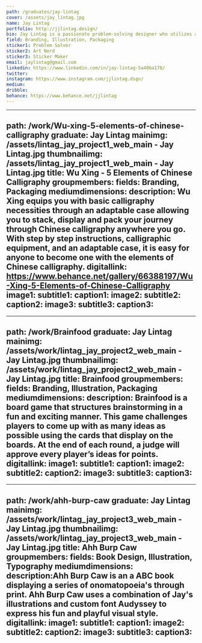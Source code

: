 ```yaml
---
path: /graduates/jay-lintag
cover: /assets/jay_lintag.jpg
name: Jay Lintag
portfolio: http://jjlintag.design/
bio: Jay Lintag is a passionate problem-solving designer who utilizes anything in his multidisciplinary kit to come up with a creative solution. In order to create effectively, Jay is an enthusiast for applying design fundamentals and design thinking to come up with a creative solution for any project given. Through experience and practice, Jay’s design kit includes touches in branding, packaging, illustration, typography, web design and more. When Jay is not caved inside his studio, you can often find him drawing for fun, playing video games, figuring out how to use his camera, or having fellowship with close friends and family. 
field: Branding, Illustration, Packaging
sticker1: Problem Solver
sticker2: Art Nerd
sticker3: Sticker Maker
email: jaylintag@gmail.com
linkedin: https://www.linkedin.com/in/jay-lintag-5a406a178/
twitter:
instagram: https://www.instagram.com/jjlintag.dsgn/
medium:
dribble:
behance: https://www.behance.net/jjlintag
---
```


---
path: /work/Wu-xing-5-elements-of-chinese-calligraphy
graduate: Jay Lintag
mainimg: /assets/lintag_jay_project1_web_main - Jay Lintag.jpg
thumbnailimg: /assets/lintag_jay_project1_web_main - Jay Lintag.jpg
title: Wu Xing - 5 Elements of Chinese Calligraphy 
groupmembers:
fields: Branding, Packaging
mediumdimensions:
description: Wu Xing equips you with basic calligraphy necessities through an adaptable case allowing you to stack, display and pack your journey through Chinese calligraphy anywhere you go. With step by step instructions, calligraphic equipment, and an adaptable case, it is easy for anyone to become one with the elements of Chinese calligraphy.
digitallink: https://www.behance.net/gallery/66388197/Wu-Xing-5-Elements-of-Chinese-Calligraphy
image1:
subtitle1:
caption1:
image2: 
subtitle2:
caption2:
image3: 
subtitle3:
caption3:
---


---
path: /work/Brainfood
graduate: Jay Lintag
mainimg: /assets/work/lintag_jay_project2_web_main - Jay Lintag.jpg
thumbnailimg: /assets/work/lintag_jay_project2_web_main - Jay Lintag.jpg
title: Brainfood
groupmembers:
fields: Branding, Illustration, Packaging
mediumdimensions:
description: Brainfood is a board game that structures brainstorming in a fun and exciting manner. This game challenges players to come up with as many ideas as possible using the cards that display on the boards. At the end of each round, a judge will approve every player’s ideas for points.
digitallink:
image1:
subtitle1:
caption1:
image2:
subtitle2:
caption2:
image3: 
subtitle3:
caption3:
---


---
path: /work/ahh-burp-caw
graduate: Jay Lintag
mainimg: /assets/work/lintag_jay_project3_web_main - Jay Lintag.jpg
thumbnailimg: /assets/work/lintag_jay_project3_web_main - Jay Lintag.jpg
title: Ahh Burp Caw
groupmembers:
fields: Book Design, Illustration, Typography
mediumdimensions:
description:Ahh Burp Caw is an a ABC book displaying a series of onomatopoeia's through print. Ahh Burp Caw uses a combination of Jay's illustrations and custom font Audyssey to express his fun and playful visual style. 
digitallink:
image1: 
subtitle1:
caption1:
image2:
subtitle2:
caption2:
image3:
subtitle3:
caption3:
---

